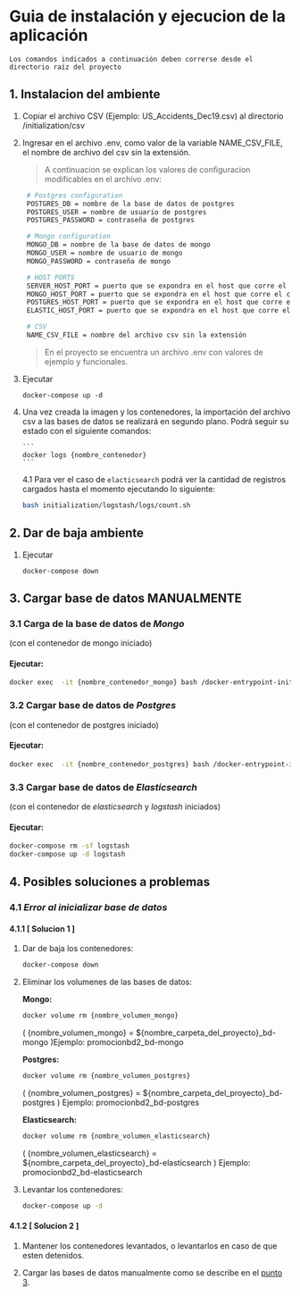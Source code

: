 # Guia de instalación y ejecucion de la aplicación

`Los comandos indicados a continuación deben correrse desde el directorio raíz del proyecto`

## 1. Instalacion del ambiente

1.  Copiar el archivo CSV (Ejemplo: US_Accidents_Dec19.csv) al directorio /initialization/csv

2.  Ingresar en el archivo .env, como valor de la variable NAME_CSV_FILE, el nombre de archivo del csv sin la extensión.

    > A continuacion se explican los valores de configuracion modificables en el archivo .env:

    ```sh
     # Postgres configuration
     POSTGRES_DB = nombre de la base de datos de postgres
     POSTGRES_USER = nombre de usuario de postgres
     POSTGRES_PASSWORD = contraseña de postgres

     # Mongo configuration
     MONGO_DB = nombre de la base de datos de mongo
     MONGO_USER = nombre de usuario de mongo
     MONGO_PASSWORD = contraseña de mongo

     # HOST PORTS
     SERVER_HOST_PORT = puerto que se expondra en el host que corre el contenedor de la aplicacion
     MONGO_HOST_PORT = puerto que se expondra en el host que corre el contener de mongo
     POSTGRES_HOST_PORT = puerto que se expondra en el host que corre el contenedor de postgres
     ELASTIC_HOST_PORT = puerto que se expondra en el host que corre el contenedor de elastic

     # CSV
     NAME_CSV_FILE = nombre del archivo csv sin la extensión
    ```

    > En el proyecto se encuentra un archivo .env con valores de ejemplo y funcionales.

3.  Ejecutar

    ```
    docker-compose up -d
    ```

4.  Una vez creada la imagen y los contenedores, la importación del archivo csv a las bases de datos se realizará en segundo plano.
    Podrá seguir su estado con el siguiente comandos:

        ```
        docker logs {nombre_contenedor}
        ```

    4.1 Para ver el caso de `elacticsearch` podrá ver la cantidad de registros cargados hasta el momento ejecutando lo siguiente:

    ```sh
    bash initialization/logstash/logs/count.sh
    ```

## 2. Dar de baja ambiente

1. Ejecutar

   ```
   docker-compose down
   ```

## 3. Cargar base de datos MANUALMENTE

### 3.1 Carga de la base de datos de _Mongo_

(con el contenedor de mongo iniciado)

#### Ejecutar:

```sh
docker exec  -it {nombre_contenedor_mongo} bash /docker-entrypoint-initdb.d/mongoDataInit.sh
```

### 3.2 Cargar base de datos de _Postgres_

(con el contenedor de postgres iniciado)

#### Ejecutar:

```sh
docker exec  -it {nombre_contenedor_postgres} bash /docker-entrypoint-initdb.d/postgresDataInit.sh
```

### 3.3 Cargar base de datos de _Elasticsearch_

(con el contenedor de _elasticsearch_ y _logstash_ iniciados)

#### Ejecutar:

```sh
docker-compose rm -sf logstash
docker-compose up -d logstash
```

## 4. Posibles soluciones a problemas

### 4.1 _Error al inicializar base de datos_

#### 4.1.1 [ Solucion 1 ]

1.  Dar de baja los contenedores:

    ```sh
    docker-compose down
    ```

2.  Eliminar los volumenes de las bases de datos:

    **Mongo:**

    ```sh
    docker volume rm {nombre_volumen_mongo}
    ```

    ( {nombre_volumen_mongo} = ${nombre_carpeta_del_proyecto}\_bd-mongo )Ejemplo: promocionbd2_bd-mongo

    **Postgres:**

    ```sh
    docker volume rm {nombre_volumen_postgres}
    ```

    ( {nombre_volumen_postgres} = ${nombre_carpeta_del_proyecto}\_bd-postgres ) Ejemplo: promocionbd2_bd-postgres

    **Elasticsearch:**

    ```sh
    docker volume rm {nombre_volumen_elasticsearch}
    ```

    ( {nombre_volumen_elasticsearch} = ${nombre_carpeta_del_proyecto}\_bd-elasticsearch ) Ejemplo: promocionbd2_bd-elasticsearch

3.  Levantar los contenedores:

    ```sh
    docker-compose up -d
    ```

#### 4.1.2 [ Solucion 2 ]

1. Mantener los contenedores levantados, o levantarlos en caso de que esten detenidos.

2. Cargar las bases de datos manualmente como se describe en el [punto 3](#3-cargar-base-de-datos-manualmente).

```

```
